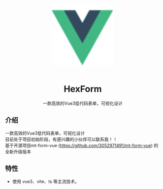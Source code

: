<div align="center">
    <a href="https://gitee.com/mutoua/hex-lowcode-engine">
        <img alt="HexForm" width="200" height="200" src="./src/assets/vue.svg"> 
    </a> 
    <br> 
    <br>
    <h1>HexForm</h1>
    
    
    
</div>
<div align="center">
    一款高效的Vue3低代码表单，可视化设计 <br>
</div>

## 介绍
一款高效的Vue3低代码表单，可视化设计<br>
目前处于项目初始阶段，有感兴趣的小伙伴可以联系我！！<br>
基于开源项目mt-form-vue (https://github.com/3052971491/mt-form-vue) 的全新升级版本<br>

## 特性
- 使用 vue3、vite、ts 等主流技术。


